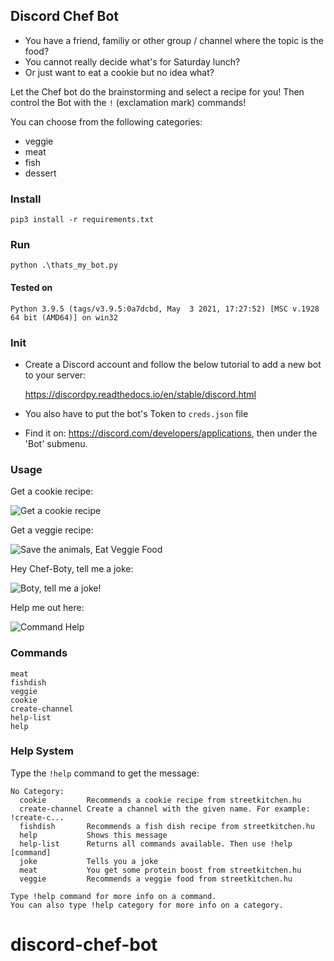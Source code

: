 ## Discord Chef Bot ##


 - You have a friend, familiy or other group / channel where the topic is the food?
 - You cannot really decide what's for Saturday lunch?
 - Or just want to eat a cookie but no idea what?

 Let the Chef bot do the brainstorming and select a recipe for you! Then control the Bot with the `!` (exclamation mark) commands!

You can choose from the following categories:
 - veggie
 - meat
 - fish
 - dessert
 
 ### Install ###

```pip3 install -r requirements.txt```

### Run ###

```python .\thats_my_bot.py```

#### Tested on ###

```Python 3.9.5 (tags/v3.9.5:0a7dcbd, May  3 2021, 17:27:52) [MSC v.1928 64 bit (AMD64)] on win32```

### Init ###

 - Create a Discord account and follow the below tutorial to add a new bot to your server: 
 
    https://discordpy.readthedocs.io/en/stable/discord.html

 - You also have to put the bot's Token to `creds.json` file
 - Find it on: https://discord.com/developers/applications, then under the 'Bot' submenu.
### Usage ###

Get a cookie recipe:

![Get a cookie recipe](https://raw.githubusercontent.com/needsomesl33p/discord-chef-bot/master/images/cookie.png)

Get a veggie recipe:

![Save the animals, Eat Veggie Food](https://raw.githubusercontent.com/needsomesl33p/discord-chef-bot/master/images/veggie.png)

Hey Chef-Boty, tell me a joke:

![Boty, tell me a joke!](https://raw.githubusercontent.com/needsomesl33p/discord-chef-bot/master/images/joke.png)

Help me out here:

![Command Help](https://raw.githubusercontent.com/needsomesl33p/discord-chef-bot/master/images/help.png)

### Commands ###

```
meat
fishdish
veggie
cookie
create-channel
help-list
help
```

### Help System ###

Type the `!help` command to get the message:

```
​No Category:
  cookie         Recommends a cookie recipe from streetkitchen.hu
  create-channel Create a channel with the given name. For example: !create-c...
  fishdish       Recommends a fish dish recipe from streetkitchen.hu
  help           Shows this message
  help-list      Returns all commands available. Then use !help [command]
  joke           Tells you a joke
  meat           You get some protein boost from streetkitchen.hu
  veggie         Recommends a veggie food from streetkitchen.hu

Type !help command for more info on a command.
You can also type !help category for more info on a category.
```

# discord-chef-bot
